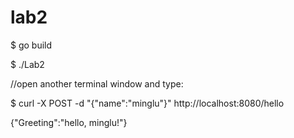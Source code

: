 # lab2

$ go build

$ ./Lab2

//open another terminal window and type:

$ curl -X POST -d "{\"name\":\"minglu\"}" http://localhost:8080/hello

{"Greeting":"hello, minglu!"}
